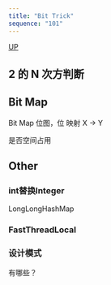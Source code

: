 ```yaml
---
title: "Bit Trick"
sequence: "101"
---
```


[UP](/netty.html)

## 2 的 N 次方判断

## Bit Map

Bit Map 位图，位 映射 X -> Y

是否空间占用

## Other

### int替换Integer

LongLongHashMap

### FastThreadLocal

### 设计模式

有哪些？
